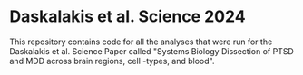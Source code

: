 # Daskalakis et al. Science 2024
This repository contains code for all the analyses that were run for the Daskalakis et al. Science Paper called 
"Systems Biology Dissection of PTSD and MDD across brain regions, cell -types, and blood".
